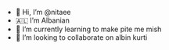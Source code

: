 - 👋 Hi, I’m @nitaee
- 🇦🇱 I’m Albanian
- 🥨 I’m currently learning to make pite me mish
- 💞️ I’m looking to collaborate on albin kurti


<!---
nitaee/nitaee is a ✨ special ✨ repository because its `README.md` (this file) appears on your GitHub profile.
You can click the Preview link to take a look at your changes.
--->

